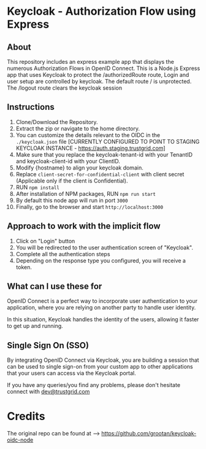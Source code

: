 # Keycloak - Authorization Flow using Express

## About

This repository includes an express example app that displays the numerous Authorization Flows in OpenID Connect. This is a Node.js Express app that uses Keycloak to protect the /authorizedRoute route, Login and user setup are controlled by keycloak. The default route / is unprotected. The /logout route clears the keycloak session

## Instructions

1. Clone/Download the Repository.
2. Extract the zip or navigate to the home directory.
3. You can customize the details relevant to the OIDC in the ```./keycloak.json``` file [CURRENTLY CONFIGURED TO POINT TO STAGING KEYCLOAK INSTANCE - https://auth.staging.trustgrid.com]
4. Make sure that you replace the keycloak-tenant-id with your TenantID and keycloak-client-id with your ClientID.
5. Modify {hostname} to align your keycloak domain.
6. Replace `client-secret-for-confidential-client` with client secret (Applicable only if the client is Confidential).
7. RUN `npm install`
8. After installation of NPM packages, RUN `npm run start`
9. By default this node app will run in port `3000`
10. Finally, go to the browser and start `http://localhost:3000`

## Approach to work with the implicit flow

1. Click on "Login" button
2. You will be redirected to the user authentication screen of "Keycloak".
3. Complete all the authentication steps
4. Depending on the response type you configured, you will receive a token.

## What can I use these for

OpenID Connect is a perfect way to incorporate user authentication to your application, where you are relying on another party to handle user identity.

In this situation, Keycloak handles the identity of the users, allowing it faster to get up and running.

## Single Sign On (SSO)

By integrating OpenID Connect via Keycloak, you are building a session that can be used to single sign-on from your custom app to other applications that your users can access via the Keycloak portal.

If you have any queries/you find any problems, please don't hesitate connect with dev@trustgrid.com

# Credits
The original repo can be found at --> https://github.com/grootan/keycloak-oidc-node
